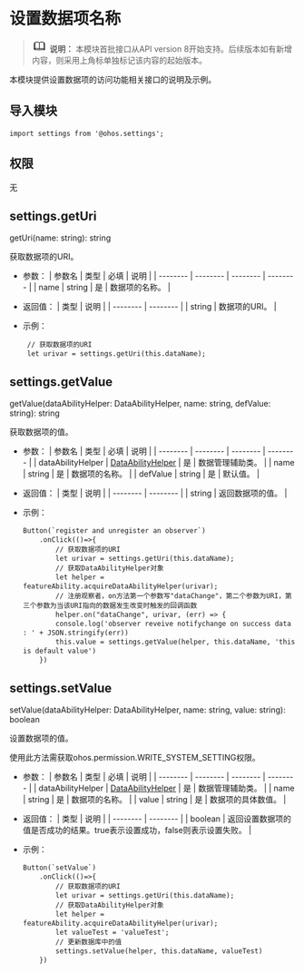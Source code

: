 # 设置数据项名称

> ![icon-note.gif](public_sys-resources/icon-note.gif) **说明：**
> 本模块首批接口从API version 8开始支持。后续版本如有新增内容，则采用上角标单独标记该内容的起始版本。


本模块提供设置数据项的访问功能相关接口的说明及示例。


## 导入模块

```
import settings from '@ohos.settings';
```


## 权限

无


## settings.getUri

getUri(name: string): string

获取数据项的URI。

- 参数：
  | 参数名 | 类型 | 必填 | 说明 |
  | -------- | -------- | -------- | -------- |
  | name | string | 是 | 数据项的名称。 |

- 返回值：
  | 类型 | 说明 |
  | -------- | -------- |
  | string | 数据项的URI。 |

- 示例：
  ```
   // 获取数据项的URI
   let urivar = settings.getUri(this.dataName);  
  ```


## settings.getValue

getValue(dataAbilityHelper: DataAbilityHelper, name: string, defValue: string): string

获取数据项的值。

- 参数：
  | 参数名 | 类型 | 必填 | 说明 |
  | -------- | -------- | -------- | -------- |
  | dataAbilityHelper | [DataAbilityHelper](js-apis-dataAbilityHelper.md) | 是 | 数据管理辅助类。 |
  | name | string | 是 | 数据项的名称。 |
  | defValue | string | 是 | 默认值。 |

- 返回值：
  | 类型 | 说明 |
  | -------- | -------- |
  | string | 返回数据项的值。 |

- 示例：
  ```
  Button(`register and unregister an observer`)
      .onClick(()=>{
          // 获取数据项的URI
          let urivar = settings.getUri(this.dataName);
          // 获取DataAbilityHelper对象
          let helper = featureAbility.acquireDataAbilityHelper(urivar);
          // 注册观察者，on方法第一个参数写"dataChange"，第二个参数为URI，第三个参数为当该URI指向的数据发生改变时触发的回调函数
          helper.on("dataChange", urivar, (err) => {
          console.log('observer reveive notifychange on success data : ' + JSON.stringify(err))
          this.value = settings.getValue(helper, this.dataName, 'this is default value')
      })
  ```


## settings.setValue

setValue(dataAbilityHelper: DataAbilityHelper, name: string, value: string): boolean

设置数据项的值。

使用此方法需获取ohos.permission.WRITE_SYSTEM_SETTING权限。

- 参数：
  | 参数名 | 类型 | 必填 | 说明 |
  | -------- | -------- | -------- | -------- |
  | dataAbilityHelper | [DataAbilityHelper](js-apis-dataAbilityHelper.md) | 是 | 数据管理辅助类。 |
  | name | string | 是 | 数据项的名称。 |
  | value | string | 是 | 数据项的具体数值。 |

- 返回值：
  | 类型 | 说明 |
  | -------- | -------- |
  | boolean | 返回设置数据项的值是否成功的结果。true表示设置成功，false则表示设置失败。 |

- 示例：
  ```
  Button(`setValue`)
      .onClick(()=>{
          // 获取数据项的URI
          let urivar = settings.getUri(this.dataName);
          // 获取DataAbilityHelper对象
          let helper = featureAbility.acquireDataAbilityHelper(urivar);
          let valueTest = 'valueTest';
          // 更新数据库中的值
          settings.setValue(helper, this.dataName, valueTest)
      })
  ```
